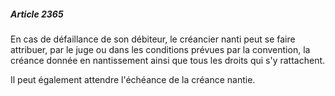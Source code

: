 ##### Article 2365

En cas de défaillance de son débiteur, le créancier nanti peut se faire attribuer, par le juge ou dans les conditions prévues par la convention, la créance donnée en nantissement ainsi que tous les droits qui s'y rattachent.

Il peut également attendre l'échéance de la créance nantie.

